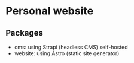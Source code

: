 # Personal website

## Packages

- cms: using Strapi (headless CMS) self-hosted
- website: using Astro (static site generator)

